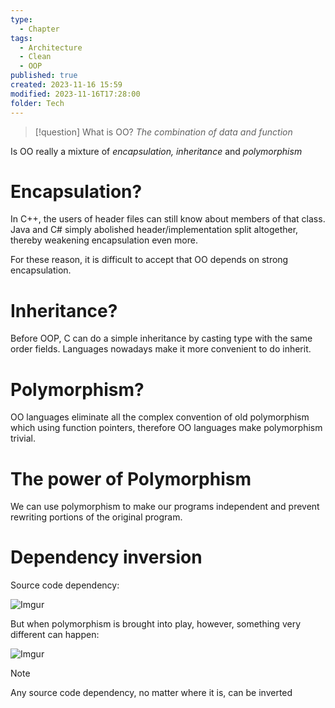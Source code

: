 ```yaml
---
type:
  - Chapter
tags:
  - Architecture
  - Clean
  - OOP
published: true
created: 2023-11-16 15:59
modified: 2023-11-16T17:28:00
folder: Tech
---
```

>[!question] What is OO?
>*The combination of data and function*

Is OO really a mixture of *encapsulation, inheritance* and *polymorphism*
# Encapsulation?

In C++, the users of header files can still know about members of that class. Java and C# simply abolished header/implementation split altogether, thereby weakening encapsulation even more.

For these reason, it is difficult to accept that OO depends on strong encapsulation.

# Inheritance?

Before OOP, C can do a simple inheritance by casting type with the same order fields. Languages nowadays make it more convenient to do inherit.

# Polymorphism?

OO languages eliminate all the complex convention of old polymorphism which using function pointers, therefore OO languages make polymorphism trivial.

# The power of Polymorphism

We can use polymorphism to make our programs independent and prevent rewriting portions of the original program.

# Dependency inversion

Source code dependency: 

![Imgur](https://i.imgur.com/yc6X4AV.png)

But when polymorphism is brought into play, however, something very different can happen:

![Imgur](https://i.imgur.com/ZAsZ08c.png)

>[!note]
>Any source code dependency, no matter where it is, can be inverted

